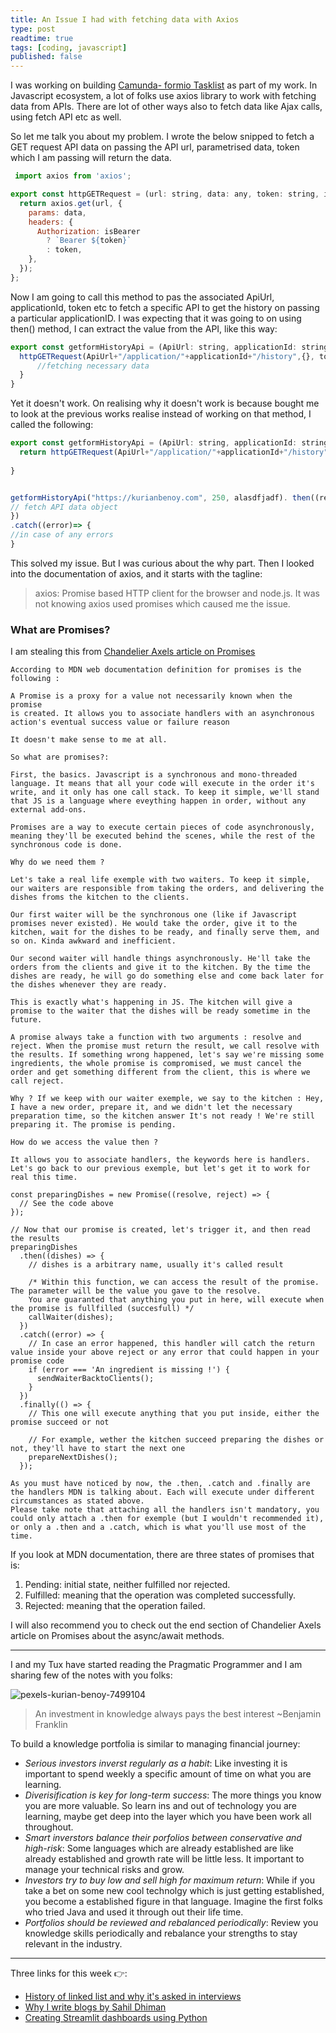```yaml
---
title: An Issue I had with fetching data with Axios
type: post
readtime: true
tags: [coding, javascript]
published: false
---
```



I was working on building [Camunda- formio Tasklist](https://github.com/kurianbenoy-aot/camunda-formio-tasklist-vue) as part of my work. In Javascript ecosystem, a lot of folks
use axios library to work with fetching data from APIs. There are lot of other ways also to fetch data like Ajax calls, using fetch API etc as well.

So let me talk you about my problem. I wrote the below snipped to fetch a GET request API data on passing the API url,
parametrised data, token which I am passing will return the data.

```javascript
 import axios from 'axios';

export const httpGETRequest = (url: string, data: any, token: string, isBearer = true) => {
  return axios.get(url, {
    params: data,
    headers: {
      Authorization: isBearer
        ? `Bearer ${token}`
        : token,
    },
  });
};
```

Now I am going to call this method to pas the associated ApiUrl, applicationId, token etc to fetch a specific API to get
the history on passing a particular applicationID. I was expecting that it was going to on using then() method, I can extract the value
from the API, like this way:

```javascript
export const getformHistoryApi = (ApiUrl: string, applicationId: string,  token: string) => {
  httpGETRequest(ApiUrl+"/application/"+applicationId+"/history",{}, token).then((result) => {
      //fetching necessary data
  }
}
```

Yet it doesn't work. On realising why it doesn't work is because bought me to look at the previous works realise instead of working on that method, I called the following: 

```javascript
export const getformHistoryApi = (ApiUrl: string, applicationId: string,  token: string) => {
  return httpGETRequest(ApiUrl+"/application/"+applicationId+"/history",{}, token)
  
}


getformHistoryApi("https://kurianbenoy.com", 250, alasdfjadf). then((result) => {
// fetch API data object
})
.catch((error)=> {
//in case of any errors
}
```

This solved my issue. But I was curious about the why part. Then I looked into the documentation of axios, and it starts with
the tagline:

> axios: Promise based HTTP client for the browser and node.js. It was not knowing axios used promises which caused me the issue.

### What are Promises?

I am stealing this from [Chandelier Axels article on Promises](https://dev.to/spartakyste/the-promises-guide-i-would-have-loved-as-a-junior-developper-3621)

```
According to MDN web documentation definition for promises is the following :

A Promise is a proxy for a value not necessarily known when the promise 
is created. It allows you to associate handlers with an asynchronous
action's eventual success value or failure reason

It doesn't make sense to me at all. 

So what are promises?:

First, the basics. Javascript is a synchronous and mono-threaded language. It means that all your code will execute in the order it's write, and it only has one call stack. To keep it simple, we'll stand that JS is a language where eveything happen in order, without any external add-ons.

Promises are a way to execute certain pieces of code asynchronously, meaning they'll be executed behind the scenes, while the rest of the synchronous code is done.

Why do we need them ?

Let's take a real life exemple with two waiters. To keep it simple, our waiters are responsible from taking the orders, and delivering the dishes froms the kitchen to the clients.

Our first waiter will be the synchronous one (like if Javascript promises never existed). He would take the order, give it to the kitchen, wait for the dishes to be ready, and finally serve them, and so on. Kinda awkward and inefficient.

Our second waiter will handle things asynchronously. He'll take the orders from the clients and give it to the kitchen. By the time the dishes are ready, he will go do something else and come back later for the dishes whenever they are ready.

This is exactly what's happening in JS. The kitchen will give a promise to the waiter that the dishes will be ready sometime in the future.

A promise always take a function with two arguments : resolve and reject. When the promise must return the result, we call resolve with the results. If something wrong happened, let's say we're missing some ingredients, the whole promise is compromised, we must cancel the order and get something different from the client, this is where we call reject.

Why ? If we keep with our waiter exemple, we say to the kitchen : Hey, I have a new order, prepare it, and we didn't let the necessary preparation time, so the kitchen answer It's not ready ! We're still preparing it. The promise is pending.

How do we access the value then ?

It allows you to associate handlers, the keywords here is handlers. Let's go back to our previous exemple, but let's get it to work for real this time.

const preparingDishes = new Promise((resolve, reject) => {
  // See the code above
});

// Now that our promise is created, let's trigger it, and then read the results
preparingDishes
  .then((dishes) => {
    // dishes is a arbitrary name, usually it's called result

    /* Within this function, we can access the result of the promise. The parameter will be the value you gave to the resolve.
    You are guaranted that anything you put in here, will execute when the promise is fullfilled (succesfull) */
    callWaiter(dishes);
  })
  .catch((error) => {
    // In case an error happened, this handler will catch the return value inside your above reject or any error that could happen in your promise code
    if (error === 'An ingredient is missing !') {
      sendWaiterBacktoClients();
    }
  })
  .finally(() => {
    // This one will execute anything that you put inside, either the promise succeed or not

    // For example, wether the kitchen succeed preparing the dishes or not, they'll have to start the next one
    prepareNextDishes();
  });

As you must have noticed by now, the .then, .catch and .finally are the handlers MDN is talking about. Each will execute under different circumstances as stated above.
Please take note that attaching all the handlers isn't mandatory, you could only attach a .then for exemple (but I wouldn't recommended it), or only a .then and a .catch, which is what you'll use most of the time.
```

If you look at MDN documentation, there are three states of promises that is:

1. Pending: initial state, neither fulfilled nor rejected.
2. Fulfilled: meaning that the operation was completed successfully.
3. Rejected: meaning that the operation failed.

I will also recommend you to check out the end section of Chandelier Axels article on Promises about the async/await methods.

----
I and my Tux have started reading the Pragmatic Programmer and I am sharing few of the notes with you folks:

![pexels-kurian-benoy-7499104](https://user-images.githubusercontent.com/24592806/114697081-17088e00-9d3b-11eb-87ee-96b52374a7d9.jpg)


> An investment in knowledge always pays the best interest ~Benjamin Franklin

To build a knowledge portfolia is similar to managing financial journey:

- *Serious investors inverst regularly as a habit*: Like investing it is important to spend weekly a specific amount of time on what you are learning.
- *Diverisification is key for long-term success*: The more things you know you are more valuable. So learn ins and out of technology you are learning, maybe get deep into the layer which you have been work all throughout.
- *Smart inverstors balance their porfolios between conservative and high-risk*: Some languages which are already established are like already established and growth rate will be little less. It important to manage your technical risks and grow.
- *Investors try to buy low and sell high for maximum return*: While if you take a bet on some new cool technolgy which is just getting established, you become a established figure in that language. Imagine the first folks who tried Java and used it through out their life time.
- *Portfolios should be reviewed and rebalanced periodically*: Review you knowledge skills periodically and rebalance your strengths to stay relevant in the industry.

----

Three links for this week  👉:

- [History of linked list and why it's asked in interviews](https://www.hillelwayne.com/post/linked-lists/)
- [Why I write blogs by Sahil Dhiman](https://blog.sahilister.in/2020/10/why-i-write-blogs/)
- [Creating Streamlit dashboards using Python](https://youtu.be/tx6bT2Sh9R8)

